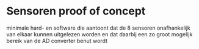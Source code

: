 # Sensoren proof of concept

minimale hard- en software die aantoont dat de 8 sensoren onafhankelijk van elkaar kunnen uitgelezen worden en dat daarbij een zo groot mogelijk bereik van de AD converter benut wordt
